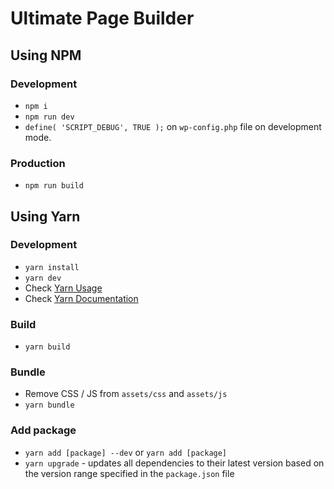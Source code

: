 # Ultimate Page Builder

## Using NPM

### Development
- `npm i`
- `npm run dev`
- `define( 'SCRIPT_DEBUG', TRUE );` on `wp-config.php` file on development mode.

### Production

- `npm run build`

## Using Yarn

### Development
- `yarn install`
- `yarn dev`
- Check [Yarn Usage](https://yarnpkg.com/en/docs/usage)
- Check [Yarn Documentation](https://yarnpkg.com/en/docs/cli/)

### Build
- `yarn build`

### Bundle

- Remove CSS / JS from `assets/css` and `assets/js`
- `yarn bundle`

### Add package

- `yarn add [package] --dev` or `yarn add [package]`
- `yarn upgrade` - updates all dependencies to their latest version based on the version range specified in the `package.json` file

